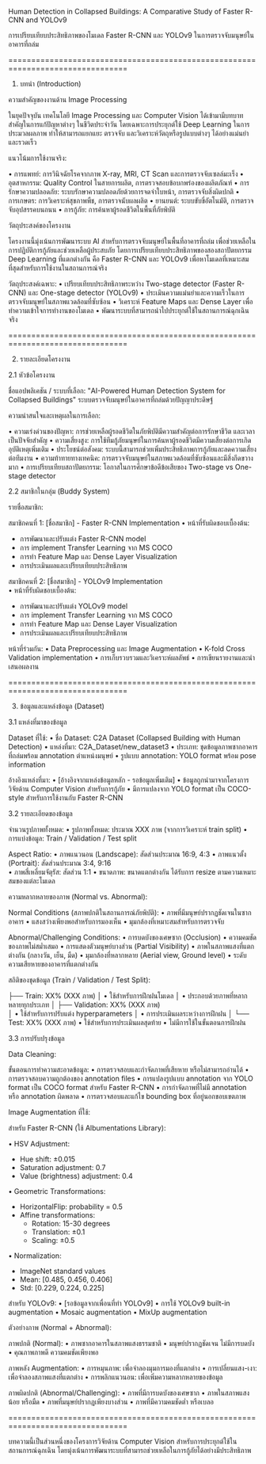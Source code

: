 Human Detection in Collapsed Buildings: A Comparative Study of Faster R-CNN and YOLOv9

การเปรียบเทียบประสิทธิภาพของโมเดล Faster R-CNN และ YOLOv9 ในการตรวจจับมนุษย์ในอาคารที่ถล่ม

================================================================================

1. บทนำ (Introduction)

ความสำคัญของงานด้าน Image Processing

ในยุคปัจจุบัน เทคโนโลยี Image Processing และ Computer Vision ได้เข้ามามีบทบาทสำคัญในการแก้ปัญหาต่างๆ ในชีวิตประจำวัน โดยเฉพาะการประยุกต์ใช้ Deep Learning ในการประมวลผลภาพ ทำให้สามารถแยกแยะ ตรวจจับ และวิเคราะห์วัตถุหรือรูปแบบต่างๆ ได้อย่างแม่นยำและรวดเร็ว

แนวโน้มการใช้งานจริง:

• การแพทย์: การวินิจฉัยโรคจากภาพ X-ray, MRI, CT Scan และการตรวจจับเซลล์มะเร็ง
• อุตสาหกรรม: Quality Control ในสายการผลิต, การตรวจสอบข้อบกพร่องของผลิตภัณฑ์
• การรักษาความปลอดภัย: ระบบรักษาความปลอดภัยด้วยการจดจำใบหน้า, การตรวจจับสิ่งผิดปกติ
• การเกษตร: การวิเคราะห์สุขภาพพืช, การตรวจนับผลผลิต
• ยานยนต์: ระบบขับขี่อัตโนมัติ, การตรวจจับอุปสรรคบนถนน
• การกู้ภัย: การค้นหาผู้รอดชีวิตในพื้นที่ภัยพิบัติ

วัตถุประสงค์ของโครงงาน

โครงงานนี้มุ่งเน้นการพัฒนาระบบ AI สำหรับการตรวจจับมนุษย์ในพื้นที่อาคารที่ถล่ม เพื่อช่วยเหลือในการปฏิบัติการกู้ภัยและช่วยเหลือผู้ประสบภัย โดยการเปรียบเทียบประสิทธิภาพของสองสถาปัตยกรรม Deep Learning ที่แตกต่างกัน คือ Faster R-CNN และ YOLOv9 เพื่อหาโมเดลที่เหมาะสมที่สุดสำหรับการใช้งานในสถานการณ์จริง

วัตถุประสงค์เฉพาะ:
• เปรียบเทียบประสิทธิภาพระหว่าง Two-stage detector (Faster R-CNN) และ One-stage detector (YOLOv9)
• ประเมินความแม่นยำและความเร็วในการตรวจจับมนุษย์ในสภาพแวดล้อมที่ซับซ้อน
• วิเคราะห์ Feature Maps และ Dense Layer เพื่อทำความเข้าใจการทำงานของโมเดล
• พัฒนาระบบที่สามารถนำไปประยุกต์ใช้ในสถานการณ์ฉุกเฉินจริง

================================================================================

2. รายละเอียดโครงงาน

2.1 หัวข้อโครงงาน

ชื่อแอปพลิเคชัน / ระบบที่เลือก:
"AI-Powered Human Detection System for Collapsed Buildings"
ระบบตรวจจับมนุษย์ในอาคารที่ถล่มด้วยปัญญาประดิษฐ์

ความน่าสนใจและเหตุผลในการเลือก:

• ความเร่งด่วนของปัญหา: การช่วยเหลือผู้รอดชีวิตในภัยพิบัติมีความสำคัญต่อการรักษาชีวิต และเวลาเป็นปัจจัยสำคัญ
• ความเสี่ยงสูง: การใช้ทีมกู้ภัยมนุษย์ในการค้นหาผู้รอดชีวิตมีความเสี่ยงต่อการเกิดอุบัติเหตุเพิ่มเติม
• ประโยชน์ต่อสังคม: ระบบนี้สามารถช่วยเพิ่มประสิทธิภาพการกู้ภัยและลดความเสี่ยงต่อทีมงาน
• ความท้าทายทางเทคนิค: การตรวจจับมนุษย์ในสภาพแวดล้อมที่ซับซ้อนและมีสิ่งกีดขวางมาก
• การเปรียบเทียบสถาปัตยกรรม: โอกาสในการศึกษาข้อดีข้อเสียของ Two-stage vs One-stage detector

2.2 สมาชิกในกลุ่ม (Buddy System)

รายชื่อสมาชิก:

สมาชิกคนที่ 1: [ชื่อสมาชิก] - Faster R-CNN Implementation
• หน้าที่รับผิดชอบเบื้องต้น:

- การพัฒนาและปรับแต่ง Faster R-CNN model
- การ implement Transfer Learning จาก MS COCO
- การทำ Feature Map และ Dense Layer Visualization
- การประเมินผลและเปรียบเทียบประสิทธิภาพ

สมาชิกคนที่ 2: [ชื่อสมาชิก] - YOLOv9 Implementation  
• หน้าที่รับผิดชอบเบื้องต้น:

- การพัฒนาและปรับแต่ง YOLOv9 model
- การ implement Transfer Learning จาก MS COCO
- การทำ Feature Map และ Dense Layer Visualization
- การประเมินผลและเปรียบเทียบประสิทธิภาพ

หน้าที่ร่วมกัน:
• Data Preprocessing และ Image Augmentation
• K-fold Cross Validation implementation
• การเก็บรวบรวมและวิเคราะห์ผลลัพธ์
• การเขียนรายงานและนำเสนอผลงาน

================================================================================

3. ข้อมูลและแหล่งข้อมูล (Dataset)

3.1 แหล่งที่มาของข้อมูล

Dataset ที่ใช้:
• ชื่อ Dataset: C2A Dataset (Collapsed Building with Human Detection)
• แหล่งที่มา: C2A_Dataset/new_dataset3
• ประเภท: ชุดข้อมูลภาพซากอาคารที่ถล่มพร้อม annotation ตำแหน่งมนุษย์
• รูปแบบ annotation: YOLO format พร้อม pose information

อ้างอิงแหล่งที่มา:
• [อ้างอิงจากแหล่งข้อมูลหลัก - รอข้อมูลเพิ่มเติม]
• ข้อมูลถูกนำมาจากโครงการวิจัยด้าน Computer Vision สำหรับการกู้ภัย
• มีการแปลงจาก YOLO format เป็น COCO-style สำหรับการใช้งานกับ Faster R-CNN

3.2 รายละเอียดของข้อมูล

จำนวนรูปภาพทั้งหมด:
• รูปภาพทั้งหมด: ประมาณ XXX ภาพ (จากการวิเคราะห์ train split)
• การแบ่งข้อมูล: Train / Validation / Test split

Aspect Ratio:
• ภาพแนวนอน (Landscape): สัดส่วนประมาณ 16:9, 4:3
• ภาพแนวตั้ง (Portrait): สัดส่วนประมาณ 3:4, 9:16  
• ภาพสี่เหลี่ยมจัตุรัส: สัดส่วน 1:1
• ขนาดภาพ: ขนาดแตกต่างกัน ได้รับการ resize ตามความเหมาะสมของแต่ละโมเดล

ความหลากหลายของภาพ (Normal vs. Abnormal):

Normal Conditions (สภาพปกติในสถานการณ์ภัยพิบัติ):
• ภาพที่มีมนุษย์ปรากฏชัดเจนในซากอาคาร
• แสงสว่างเพียงพอสำหรับการมองเห็น
• มุมกล้องที่เหมาะสมสำหรับการตรวจจับ

Abnormal/Challenging Conditions:
• การบดบังของเศษซาก (Occlusion)
• ความคมชัดของภาพไม่สม่ำเสมอ
• การแสดงตัวมนุษย์บางส่วน (Partial Visibility)
• ภาพในสภาพแสงที่แตกต่างกัน (กลางวัน, เย็น, มืด)
• มุมกล้องที่หลากหลาย (Aerial view, Ground level)
• ระดับความเสียหายของอาคารที่แตกต่างกัน

สถิติของชุดข้อมูล (Train / Validation / Test Split):

├── Train: XX% (XXX ภาพ)
│ • ใช้สำหรับการฝึกฝนโมเดล
│ • ประกอบด้วยภาพที่หลากหลายทุกประเภท
│
├── Validation: XX% (XXX ภาพ)  
│ • ใช้สำหรับการปรับแต่ง hyperparameters
│ • การประเมินผลระหว่างการฝึกฝน
│
└── Test: XX% (XXX ภาพ)
• ใช้สำหรับการประเมินผลสุดท้าย
• ไม่มีการใช้ในขั้นตอนการฝึกฝน

3.3 การปรับปรุงข้อมูล

Data Cleaning:

ขั้นตอนการทำความสะอาดข้อมูล:
• การตรวจสอบและกำจัดภาพที่เสียหาย หรือไม่สามารถอ่านได้
• การตรวจสอบความถูกต้องของ annotation files
• การแปลงรูปแบบ annotation จาก YOLO format เป็น COCO format สำหรับ Faster R-CNN
• การกำจัดภาพที่ไม่มี annotation หรือ annotation ผิดพลาด
• การตรวจสอบและแก้ไข bounding box ที่อยู่นอกขอบเขตภาพ

Image Augmentation ที่ใช้:

สำหรับ Faster R-CNN (ใช้ Albumentations Library):

• HSV Adjustment:

- Hue shift: ±0.015
- Saturation adjustment: 0.7
- Value (brightness) adjustment: 0.4

• Geometric Transformations:

- HorizontalFlip: probability = 0.5
- Affine transformations:
  - Rotation: 15-30 degrees
  - Translation: ±0.1
  - Scaling: ±0.5

• Normalization:

- ImageNet standard values
- Mean: [0.485, 0.456, 0.406]
- Std: [0.229, 0.224, 0.225]

สำหรับ YOLOv9:
• [รอข้อมูลจากเพื่อนที่ทำ YOLOv9]
• การใช้ YOLOv9 built-in augmentation
• Mosaic augmentation
• MixUp augmentation

ตัวอย่างภาพ (Normal + Abnormal):

ภาพปกติ (Normal):
• ภาพซากอาคารในสภาพแสงธรรมชาติ
• มนุษย์ปรากฏชัดเจน ไม่มีการบดบัง
• คุณภาพภาพดี ความคมชัดเพียงพอ

ภาพหลัง Augmentation:
• การหมุนภาพ: เพื่อจำลองมุมการมองที่แตกต่าง
• การเปลี่ยนแสง-เงา: เพื่อจำลองสภาพแสงที่แตกต่าง
• การพลิกแนวนอน: เพื่อเพิ่มความหลากหลายของข้อมูล

ภาพผิดปกติ (Abnormal/Challenging):
• ภาพที่มีการบดบังของเศษซาก
• ภาพในสภาพแสงน้อย หรือมืด
• ภาพที่มนุษย์ปรากฏเพียงบางส่วน
• ภาพที่มีความคมชัดต่ำ หรือเบลอ

================================================================================

บทความนี้เป็นส่วนหนึ่งของโครงการวิจัยด้าน Computer Vision สำหรับการประยุกต์ใช้ในสถานการณ์ฉุกเฉิน โดยมุ่งเน้นการพัฒนาระบบที่สามารถช่วยเหลือในการกู้ภัยได้อย่างมีประสิทธิภาพ
